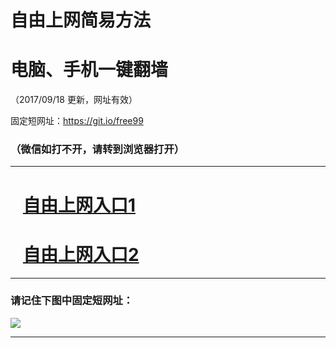 ﻿# 自由上网简易方法

# 电脑、手机一键翻墙

（2017/09/18 更新，网址有效）

固定短网址：https://git.io/free99

### （微信如打不开，请转到浏览器打开）


***





# &nbsp;&nbsp; <a href="http://ft706528516.fwq-tz1005.info/fwqtz01.html?t=091800114119 " target="_blank">自由上网入口1</a>
# &nbsp;&nbsp; <a href="http://ft2672518804.fwq-tz1006.info/fwqtz02.html?t=091800129124 " target="_blank">自由上网入口2</a>
***

### 请记住下图中固定短网址：

<img src="https://s3-us-west-2.amazonaws.com/fwq-1001/yjfq-20170905okok.png" /> 


***

